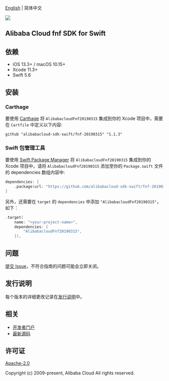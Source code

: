 [English](README.md) | 简体中文

![](https://aliyunsdk-pages.alicdn.com/icons/AlibabaCloud.svg)

## Alibaba Cloud fnf SDK for Swift

## 依赖

- iOS 13.3+ / macOS 10.15+
- Xcode 11.3+
- Swift 5.6

## 安装

### Carthage

要使用 [Carthage](https://github.com/Carthage/Carthage) 将 `AlibabacloudFnf20190315` 集成到你的 Xcode 项目中，需要在 `Cartfile` 中定义以下内容:

```ogdl
github "alibabacloud-sdk-swift/fnf-20190315" "1.1.3"
```

### Swift 包管理工具

要使用 [Swift Package Manager](https://swift.org/package-manager/) 将 `AlibabacloudFnf20190315` 集成到你的 Xcode 项目中，请将 `AlibabacloudFnf20190315` 添加至你的 `Package.swift` 文件的 dependencies 数组内容中:

```swift
dependencies: [
    .package(url: "https://github.com/alibabacloud-sdk-swift/fnf-20190315.git", from: "1.1.3")
]
```

另外，还需要在 `target` 的 `dependencies` 中添加 `"AlibabacloudFnf20190315"`，如下：

```swift
.target(
    name: "<your-project-name>",
    dependencies: [
        "AlibabacloudFnf20190315",
    ]),
```

## 问题

[提交 Issue](https://github.com/alibabacloud-sdk-swift/fnf-20190315/issues/new)，不符合指南的问题可能会立即关闭。

## 发行说明

每个版本的详细更改记录在[发行说明](./ChangeLog.txt)中。

## 相关

* [开发者门户](https://next.api.aliyun.com/home)
* [最新源码](https://github.com/alibabacloud-sdk-swift/fnf-20190315)

## 许可证

[Apache-2.0](http://www.apache.org/licenses/LICENSE-2.0)

Copyright (c) 2009-present, Alibaba Cloud All rights reserved.
